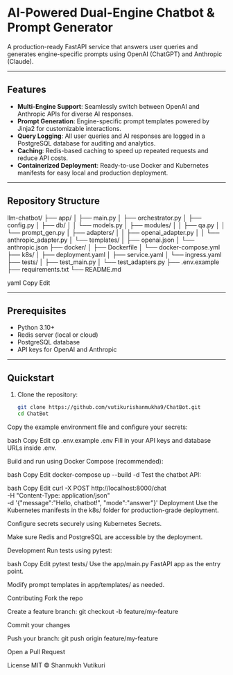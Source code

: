 # AI-Powered Dual-Engine Chatbot & Prompt Generator

A production-ready FastAPI service that answers user queries and generates engine-specific prompts using OpenAI (ChatGPT) and Anthropic (Claude).

---

## Features

- **Multi-Engine Support**: Seamlessly switch between OpenAI and Anthropic APIs for diverse AI responses.
- **Prompt Generation**: Engine-specific prompt templates powered by Jinja2 for customizable interactions.
- **Query Logging**: All user queries and AI responses are logged in a PostgreSQL database for auditing and analytics.
- **Caching**: Redis-based caching to speed up repeated requests and reduce API costs.
- **Containerized Deployment**: Ready-to-use Docker and Kubernetes manifests for easy local and production deployment.

---

## Repository Structure

llm-chatbot/
├── app/
│ ├── main.py
│ ├── orchestrator.py
│ ├── config.py
│ ├── db/
│ │ └── models.py
│ ├── modules/
│ │ ├── qa.py
│ │ └── prompt_gen.py
│ ├── adapters/
│ │ ├── openai_adapter.py
│ │ └── anthropic_adapter.py
│ └── templates/
│ ├── openai.json
│ └── anthropic.json
├── docker/
│ ├── Dockerfile
│ └── docker-compose.yml
├── k8s/
│ ├── deployment.yaml
│ ├── service.yaml
│ └── ingress.yaml
├── tests/
│ ├── test_main.py
│ └── test_adapters.py
├── .env.example
├── requirements.txt
└── README.md

yaml
Copy
Edit

---

## Prerequisites

- Python 3.10+
- Redis server (local or cloud)
- PostgreSQL database
- API keys for OpenAI and Anthropic

---

## Quickstart

1. Clone the repository:

   ```bash
   git clone https://github.com/vutikurishanmukha9/ChatBot.git
   cd ChatBot
Copy the example environment file and configure your secrets:

bash
Copy
Edit
cp .env.example .env
Fill in your API keys and database URLs inside .env.

Build and run using Docker Compose (recommended):

bash
Copy
Edit
docker-compose up --build -d
Test the chatbot API:

bash
Copy
Edit
curl -X POST http://localhost:8000/chat \
     -H "Content-Type: application/json" \
     -d '{"message":"Hello, chatbot!", "mode":"answer"}'
Deployment
Use the Kubernetes manifests in the k8s/ folder for production-grade deployment.

Configure secrets securely using Kubernetes Secrets.

Make sure Redis and PostgreSQL are accessible by the deployment.

Development
Run tests using pytest:

bash
Copy
Edit
pytest tests/
Use the app/main.py FastAPI app as the entry point.

Modify prompt templates in app/templates/ as needed.

Contributing
Fork the repo

Create a feature branch: git checkout -b feature/my-feature

Commit your changes

Push your branch: git push origin feature/my-feature

Open a Pull Request

License
MIT © Shanmukh Vutikuri
